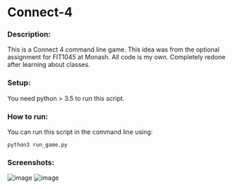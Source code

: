 # Connect-4

### Description:
This is a Connect 4 command line game. This idea was from the optional assignment for FIT1045 at Monash. All code is my own. Completely redone after learning about classes.

### Setup:
You need python > 3.5 to run this script.

### How to run:
You can run this script in the command line using:
```
python3 run_game.py
```

### Screenshots:
![image](https://user-images.githubusercontent.com/40739709/193756863-e83bfc00-f52f-47b1-9c25-d84cbc695334.png)
![image](https://user-images.githubusercontent.com/40739709/193756963-bf86594b-27fa-437f-aa95-2c1fd03ed8aa.png)

